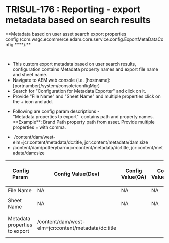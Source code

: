 # TRISUL-176 : Reporting - export metadata based on search results&#13;&#10;
<div class="Section1">
   &#13;&#10;        
   <p>**Metadata based on user asset search export properties config&nbsp;(com.wsgc.ecommerce.edam.core.service.config.ExportMetaDataConfig&#13;&#10;****).**</p>
   &#13;&#10;
   <p><br></p>
   &#13;&#10;
   <ul>
      &#13;&#10;
      <li>This custom export metadata based on user search results, configuration contains Metadata property names and export file name and sheet name.</li>
      &#13;&#10;
      <li>Navigate to AEM web console (i.e. [hostname]:[portnumber]/system/console/configMgr)</li>
      &#13;&#10;
      <li>Search for "Configuration for Metadata Exporter" and click on it.</li>
      &#13;&#10;
      <li>Provide "<span style="">File Name</span>" and "Sheet Name" and&nbsp;<span style="">multiple properties click on the + icon and add.</span></li>
      &#13;&#10;
      <li>
         <p>Following are config param descriptions -<br>"Metadata properties to export"&nbsp; contains path and property names.<br><span style="">**Example**:&nbsp;<span style="">Brand Path property path from asset. Provide multiple properties =&#13;&#10;with comma.</span></span><span style="">&nbsp; &nbsp; &nbsp; &nbsp; &nbsp; &nbsp; &nbsp; &nbsp; </span></p>
      </li>
      &#13;&#10;
      <li><span style="">&nbsp;/content/dam/west-elm=<span style="">jcr:content/metadata/dc:title,</span><span style=""><span>&nbsp;</span>jcr:content/metadata/dam:size</span></span></li>
      &#13;&#10;
      <li><span style="">/content/dam/potterybarn=</span><span style="">jcr:content/metadata/dc:title,</span><span style="">&nbsp;jcr:content/metadata/dam:size</span></li>
      &#13;&#10;
   </ul>
   &#13;&#10;
   <div >
      &#13;&#10;
      <table class="3D&quot;relative-table" style="">
         &#13;&#10;
         <colgroup>
            &#13;&#10;
            <col style="">
            &#13;&#10;
            <col style="">
            &#13;&#10;
            <col style="">
            &#13;&#10;
            <col style="">
            &#13;&#10;
            <col style="">
            &#13;&#10;
            <col style="">
            &#13;&#10;
            <col style="">
            &#13;&#10;
         </colgroup>
         &#13;&#10;
         <thead>
            &#13;&#10;
            <tr>
               &#13;&#10;
               <th style="" class="3D&quot;confluenceTh&quot;">
                  <p><span style="" >&nbsp;Config Param</span></p>
               </th>
               &#13;&#10;
               <th style="" class="3D&quot;confluenceTh&quot;">
                  <p><span style="" >Config Value(Dev)</span></p>
               </th>
               &#13;&#10;
               <th style="" class="3D&quot;confluenceTh&quot;">
                  <p><span style="" >Config Value(QA)</span></p>
               </th>
               &#13;&#10;
               <th style="" colspan="3D&quot;1&quot;" class="3D&quot;confluenceTh&quot;">
                  <p><span style="">Config Value(RGS)</span></p>
               </th>
               &#13;&#10;
               <th style="" colspan="3D&quot;1&quot;" class="3D&quot;confluenceTh&quot;">
                  <p><span style="">Config Value(PERF)</span></p>
               </th>
               &#13;&#10;
               <th style="" class="3D&quot;confluenceTh&quot;">
                  <p><span style="" >Config Value(UAT)</span></p>
               </th>
               &#13;&#10;
               <th style="" class="3D&quot;confluenceTh&quot;">
                  <p><span style="" >Config Value(PROD)</span></p>
               </th>
               &#13;&#10;
            </tr>
            &#13;&#10;
         </thead>
         &#13;&#10;
         <tbody>
            &#13;&#10;
            <tr>
               &#13;&#10;
               <td style="" class="3D&quot;confluenceTd&quot;"><span style="" >File Name</span></td>
               &#13;&#10;
               <td style="" class="3D&quot;confluenceTd&quot;"><span style="" >NA<span>&nbsp;</span></span></td>
               &#13;&#10;
               <td style="" class="3D&quot;confluenceTd&quot;"><span style="" >NA<span>&nbsp;</span></span></td>
               &#13;&#10;
               <td style="" colspan="3D&quot;1&quot;" class="3D&quot;confluenceTd&quot;"><span style="">NA<span>&nbsp;</span></span></td>
               &#13;&#10;
               <td style="" colspan="3D&quot;1&quot;" class="3D&quot;confluenceTd&quot;"><span style="">NA<span>&nbsp;</span></span></td>
               &#13;&#10;
               <td style="" class="3D&quot;confluenceTd&quot;"><span style="" >NA<span>&nbsp;</span></span></td>
               &#13;&#10;
               <td style="" class="3D&quot;confluenceTd&quot;"><span style="" >NA<span>&nbsp;</span></span></td>
               &#13;&#10;
            </tr>
            &#13;&#10;
            <tr>
               &#13;&#10;
               <td style="" class="3D&quot;confluenceTd&quot;"><span style="" >Sheet Name</span></td>
               &#13;&#10;
               <td style="" class="3D&quot;confluenceTd&quot;"><span style="" >NA</span></td>
               &#13;&#10;
               <td style="" class="3D&quot;confluenceTd&quot;"><span style="" >NA</span></td>
               &#13;&#10;
               <td style="" colspan="3D&quot;1&quot;" class="3D&quot;confluenceTd&quot;">NA<br>&#13;&#10;</td>
               <td style="" colspan="3D&quot;1&quot;" class="3D&quot;confluenceTd&quot;">NA<br>&#13;&#10;</td>
               <td style="" class="3D&quot;confluenceTd&quot;">
                  <p>NA<br></p>
               </td>
               &#13;&#10;
               <td style="" class="3D&quot;confluenceTd&quot;">
                  <p>NA<br></p>
               </td>
               &#13;&#10;
            </tr>
            &#13;&#10;
            <tr>
               &#13;&#10;
               <td style="" class="3D&quot;confluenceTd&quot;">Metadata properties to export</td>
               &#13;&#10;
               <td style="" class="3D&quot;confluenceTd&quot;">
                  <p><span style="">/content/dam/west-elm=<span style="">jcr:content/metadata/dc:title</span></span></p>
               </td>
               &#13;&#10;
               <td style="" class="3D&quot;confluenceTd&quot;">
                  <p><br></p>
               </td>
               &#13;&#10;
               <td style="" colspan="3D&quot;1&quot;" class="3D&quot;confluenceTd&quot;"><br>&#13;&#10;</td>
               <td style="" colspan="3D&quot;1&quot;" class="3D&quot;confluenceTd&quot;"><br>&#13;&#10;</td>
               <td style="" class="3D&quot;confluenceTd&quot;">
                  <p><br></p>
               </td>
               &#13;&#10;
               <td style="" class="3D&quot;confluenceTd&quot;">
                  <p><br></p>
               </td>
               &#13;&#10;
            </tr>
          
   </div>
    
</div>
&#13;&#10;&#13;&#10;&#13;&#10;&#13;&#10;
